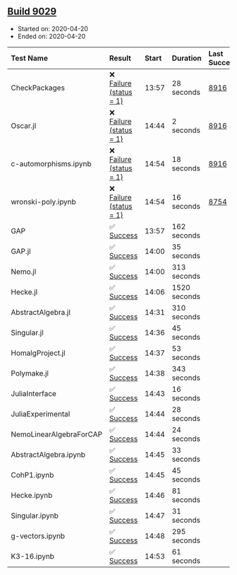 ## [Build 9029](https://oscarci.mathematik.uni-kl.de/job/oscar/9029/)

* Started on: 2020-04-20
* Ended on: 2020-04-20

| Test Name    | Result | Start | Duration | Last Success | First Failure |
|:-------------|:-------|:------|:---------|:-------------|:--------------|
| CheckPackages | ❌ [Failure (status = 1)](https://oscarci.mathematik.uni-kl.de/job/oscar/9029/artifact/logs/build-9029/CheckPackages.log) | 13:57 | 28 seconds | [8916](https://oscarci.mathematik.uni-kl.de/job/oscar/8916/) | [8920](https://oscarci.mathematik.uni-kl.de/job/oscar/8920/) |
| Oscar.jl | ❌ [Failure (status = 1)](https://oscarci.mathematik.uni-kl.de/job/oscar/9029/artifact/logs/build-9029/Oscar.jl.log) | 14:44 | 2 seconds | [8916](https://oscarci.mathematik.uni-kl.de/job/oscar/8916/) | [8920](https://oscarci.mathematik.uni-kl.de/job/oscar/8920/) |
| c-automorphisms.ipynb | ❌ [Failure (status = 1)](https://oscarci.mathematik.uni-kl.de/job/oscar/9029/artifact/logs/build-9029/c-automorphisms.ipynb.log) | 14:54 | 18 seconds | [8916](https://oscarci.mathematik.uni-kl.de/job/oscar/8916/) | [8920](https://oscarci.mathematik.uni-kl.de/job/oscar/8920/) |
| wronski-poly.ipynb | ❌ [Failure (status = 1)](https://oscarci.mathematik.uni-kl.de/job/oscar/9029/artifact/logs/build-9029/wronski-poly.ipynb.log) | 14:54 | 16 seconds | [8754](https://oscarci.mathematik.uni-kl.de/job/oscar/8754/) | [8755](https://oscarci.mathematik.uni-kl.de/job/oscar/8755/) |
| GAP | ✅ [Success](https://oscarci.mathematik.uni-kl.de/job/oscar/9029/artifact/logs/build-9029/GAP.log) | 13:57 | 162 seconds |  |  |
| GAP.jl | ✅ [Success](https://oscarci.mathematik.uni-kl.de/job/oscar/9029/artifact/logs/build-9029/GAP.jl.log) | 14:00 | 35 seconds |  |  |
| Nemo.jl | ✅ [Success](https://oscarci.mathematik.uni-kl.de/job/oscar/9029/artifact/logs/build-9029/Nemo.jl.log) | 14:00 | 313 seconds |  |  |
| Hecke.jl | ✅ [Success](https://oscarci.mathematik.uni-kl.de/job/oscar/9029/artifact/logs/build-9029/Hecke.jl.log) | 14:06 | 1520 seconds |  |  |
| AbstractAlgebra.jl | ✅ [Success](https://oscarci.mathematik.uni-kl.de/job/oscar/9029/artifact/logs/build-9029/AbstractAlgebra.jl.log) | 14:31 | 310 seconds |  |  |
| Singular.jl | ✅ [Success](https://oscarci.mathematik.uni-kl.de/job/oscar/9029/artifact/logs/build-9029/Singular.jl.log) | 14:36 | 45 seconds |  |  |
| HomalgProject.jl | ✅ [Success](https://oscarci.mathematik.uni-kl.de/job/oscar/9029/artifact/logs/build-9029/HomalgProject.jl.log) | 14:37 | 53 seconds |  |  |
| Polymake.jl | ✅ [Success](https://oscarci.mathematik.uni-kl.de/job/oscar/9029/artifact/logs/build-9029/Polymake.jl.log) | 14:38 | 343 seconds |  |  |
| JuliaInterface | ✅ [Success](https://oscarci.mathematik.uni-kl.de/job/oscar/9029/artifact/logs/build-9029/JuliaInterface.log) | 14:43 | 16 seconds |  |  |
| JuliaExperimental | ✅ [Success](https://oscarci.mathematik.uni-kl.de/job/oscar/9029/artifact/logs/build-9029/JuliaExperimental.log) | 14:44 | 28 seconds |  |  |
| NemoLinearAlgebraForCAP | ✅ [Success](https://oscarci.mathematik.uni-kl.de/job/oscar/9029/artifact/logs/build-9029/NemoLinearAlgebraForCAP.log) | 14:44 | 24 seconds |  |  |
| AbstractAlgebra.ipynb | ✅ [Success](https://oscarci.mathematik.uni-kl.de/job/oscar/9029/artifact/logs/build-9029/AbstractAlgebra.ipynb.log) | 14:45 | 33 seconds |  |  |
| CohP1.ipynb | ✅ [Success](https://oscarci.mathematik.uni-kl.de/job/oscar/9029/artifact/logs/build-9029/CohP1.ipynb.log) | 14:45 | 45 seconds |  |  |
| Hecke.ipynb | ✅ [Success](https://oscarci.mathematik.uni-kl.de/job/oscar/9029/artifact/logs/build-9029/Hecke.ipynb.log) | 14:46 | 81 seconds |  |  |
| Singular.ipynb | ✅ [Success](https://oscarci.mathematik.uni-kl.de/job/oscar/9029/artifact/logs/build-9029/Singular.ipynb.log) | 14:47 | 31 seconds |  |  |
| g-vectors.ipynb | ✅ [Success](https://oscarci.mathematik.uni-kl.de/job/oscar/9029/artifact/logs/build-9029/g-vectors.ipynb.log) | 14:48 | 295 seconds |  |  |
| K3-16.ipynb | ✅ [Success](https://oscarci.mathematik.uni-kl.de/job/oscar/9029/artifact/logs/build-9029/K3-16.ipynb.log) | 14:53 | 61 seconds |  |  |
